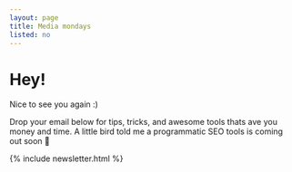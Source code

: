 ```yaml
---
layout: page
title: Media mondays
listed: no
---
```

<h1>Hey!</h1> Nice to see you again :)

Drop your email below for tips, tricks, and awesome tools thats ave you money and time. A little bird told me a programmatic SEO tools is coming out soon 👀

<div class="centerwrapper centerwrapper--medium">
    {% include newsletter.html %}
</div>